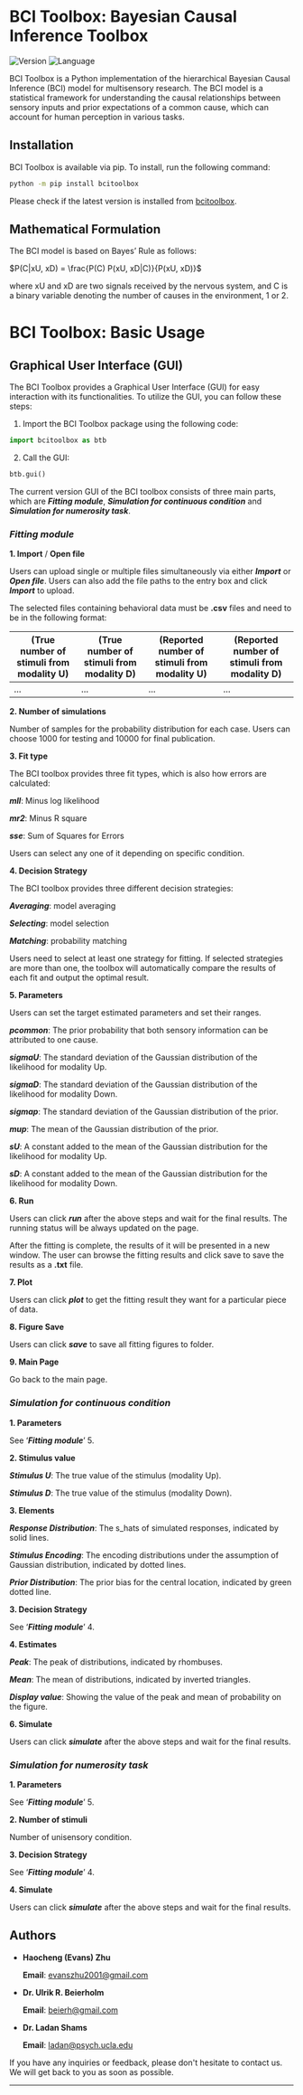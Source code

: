 # BCI Toolbox: Bayesian Causal Inference Toolbox

![Version](https://img.shields.io/badge/version-0.0.1.4-red)
![Language](https://img.shields.io/badge/language-Python-blue)

BCI Toolbox is a Python implementation of the hierarchical Bayesian Causal Inference (BCI) model for multisensory research. The BCI model is a statistical framework for understanding the causal relationships between sensory inputs and prior expectations of a common cause, which can account for human perception in various tasks.

## Installation

BCI Toolbox is available via pip. To install, run the following command:
```bash
python -m pip install bcitoolbox
```
Please check if the latest version is installed from [bcitoolbox](https://pypi.org/project/bcitoolbox).

## Mathematical Formulation

The BCI model is based on Bayes’ Rule as follows:

$P(C|xU, xD) = \frac{P(C) P(xU, xD|C)}{P(xU, xD)}$

where xU and xD are two signals received by the nervous system, and C is a binary variable denoting the number of causes in the environment, 1 or 2.


# BCI Toolbox: Basic Usage

## Graphical User Interface (GUI)

The BCI Toolbox provides a Graphical User Interface (GUI) for easy interaction with its functionalities. To utilize the GUI, you can follow these steps:

1. Import the BCI Toolbox package using the following code:

```python
import bcitoolbox as btb
```

2.  Call the GUI:
```python
btb.gui()
```

The current version GUI of the BCI toolbox consists of three main parts, which are ***Fitting module***, ***Simulation for continuous condition*** and ***Simulation for numerosity task***.

### ***Fitting module***
**1. Import** / **Open file**
   
Users can upload single or multiple files simultaneously via either ***Import*** or ***Open file***. Users can also add the file paths to the entry box and click ***Import*** to upload.

The selected files containing behavioral data must be **.csv** files and need to be in the following format:

| (True number of stimuli from modality U) | (True number of stimuli from modality D) | (Reported number of stimuli from modality U) | (Reported number of stimuli from modality D) |
|------------------------------|-----------------------------------------|--------------------------------------------|--------------------------------------------|
| ...                          | ...                                     | ...                                        | ...                                        |

**2. Number of simulations**
   
Number of samples for the probability distribution for each case. Users can choose 1000 for testing and 10000 for final publication.

**3. Fit type**
   
The BCI toolbox provides three fit types, which is also how errors are calculated:

***mll***: Minus log likelihood

***mr2***: Minus R square

***sse***: Sum of Squares for Errors

Users can select any one of it depending on specific condition.

**4. Decision Strategy**
   
The BCI toolbox provides three different decision strategies:

***Averaging***: model averaging

***Selecting***: model selection

***Matching***: probability matching

Users need to select at least one strategy for fitting. If selected strategies are more than one, the toolbox will automatically compare the results of each fit and output the optimal result.

**5. Parameters**
   
Users can set the target estimated parameters and set their ranges.

***pcommon***: The prior probability that both sensory information can be attributed to one cause.

***sigmaU***: The standard deviation of the Gaussian distribution of the likelihood for modality Up.

***sigmaD***: The standard deviation of the Gaussian distribution of the likelihood for modality Down.

***sigmap***: The standard deviation of the Gaussian distribution of the prior.

***mup***: The mean of the Gaussian distribution of the prior.

***sU***: A constant added to the mean of the Gaussian distribution for the likelihood for modality Up.

***sD***: A constant added to the mean of the Gaussian distribution for the likelihood for modality Down.

**6. Run**

Users can click ***run*** after the above steps and wait for the final results. The running status will be always updated on the page.

After the fitting is complete, the results of it will be presented in a new window. The user can browse the fitting results and click save to save the results as a **.txt** file.

**7. Plot**

Users can click ***plot*** to get the fitting result they want for a particular piece of data.

**8. Figure Save**

Users can click ***save*** to save all fitting figures to folder. 

**9. Main Page**

Go back to the main page.


### ***Simulation for continuous condition***

**1. Parameters**

See ‘***Fitting module***’ 5.

**2. Stimulus value**

***Stimulus U***: The true value of the stimulus (modality Up).

***Stimulus D***: The true value of the stimulus (modality Down).

**3. Elements**

***Response Distribution***: The s_hats of simulated responses, indicated by solid lines.

***Stimulus Encoding***: The encoding distributions under the assumption of Gaussian distribution, indicated by dotted lines.

***Prior Distribution***: The prior bias for the central location, indicated by green dotted line.

**3. Decision Strategy**

See ‘***Fitting module***’ 4.

**4. Estimates**
   
***Peak***: The peak of distributions, indicated by rhombuses.

***Mean***: The mean of distributions, indicated by inverted triangles.

***Display value***: Showing the value of the peak and mean of probability on the figure.

**6. Simulate**

Users can click ***simulate*** after the above steps and wait for the final results. 


### ***Simulation for numerosity task***

**1. Parameters**

See ‘***Fitting module***’ 5.

**2. Number of stimuli**

Number of unisensory condition.

**3. Decision Strategy**

See ‘***Fitting module***’ 4.

**4. Simulate**

Users can click ***simulate*** after the above steps and wait for the final results. 





## Authors

- **Haocheng (Evans) Zhu**
  
    **Email**: evanszhu2001@gmail.com

- **Dr. Ulrik R. Beierholm**
  
    **Email**: beierh@gmail.com

- **Dr. Ladan Shams**
  
    **Email**: ladan@psych.ucla.edu


If you have any inquiries or feedback, please don't hesitate to contact us. We will get back to you as soon as possible.

---














